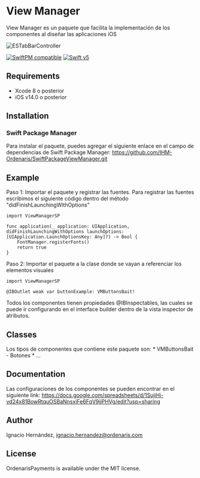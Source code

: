 # View Manager
View Manager es un paquete que facilita la implementación de los componentes al diseñar las aplicaciones iOS

![ESTabBarController](https://ordenaris.com/img/logo.png)

[![SwiftPM compatible](https://img.shields.io/badge/SwiftPM-compatible-orange.svg)](#swift-package-manager)
[![Swift v5](https://img.shields.io/badge/Swift-5-orange.svg?style=flat)](https://developer.apple.com/swift/)

## Requirements
* Xcode 8 o posterior
* iOS v14.0 o posterior

## Installation
### Swift Package Manager

Para instalar el paquete, puedes agregar el siguiente enlace en el campo de dependencias de Swift Package Manager: https://github.com/IHM-Ordenaris/SwiftPackageViewManager.git

## Example

Paso 1:
Importar el paquete y registrar las fuentes.
Para registrar las fuentes escribimos el siguiente código dentro del método "didFinishLaunchingWithOptions"
 
    import ViewManagerSP
    
    func application(_ application: UIApplication, didFinishLaunchingWithOptions launchOptions: [UIApplication.LaunchOptionsKey: Any]?) -> Bool {
        FontManager.registerFonts()
        return true
    }

Paso 2:
Importar el paquete a la clase donde se vayan a referenciar los elementos visuales

    import ViewManagerSP
    
    @IBOutlet weak var buttonExample: VMButtonsBait!
    
Todos los componentes tienen propiedades @IBInspectables, las cuales se puede ir configurando en el interface builder dentro de la vista inspector de atributos.

## Classes

Los tipos de componentes que contiene este paquete son:
    * VMButtonsBait     - Botones
    * ...
    
## Documentation
Las configuraciones de los componentes se pueden encontrar en el siguiente link:
https://docs.google.com/spreadsheets/d/1SujiHi-vd24x81BowRtquOSBaNnsxjFe6FqV9jjPHVg/edit?usp=sharing
    
## Author
Ignacio Hernández, ignacio.hernandez@ordenaris.com

## License
OrdenarisPayments is available under the MIT license.
